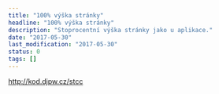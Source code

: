 ```yaml
---
title: "100% výška stránky"
headline: "100% výška stránky"
description: "Stoprocentní výška stránky jako u aplikace."
date: "2017-05-30"
last_modification: "2017-05-30"
status: 0
tags: []
---
```


http://kod.djpw.cz/stcc